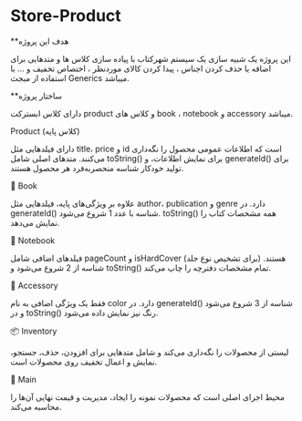 # Store-Product
**هدف این پروژه

این پروژه یک شبیه سازی یک سیستم شهرکتاب با پیاده سازی کلاس ها و متدهایی برای اضافه یا حذف کردن اجناس ، پیدا کردن کالای موردنظر ، اختصاص تخفیف و ... با استفاده از مبجث Generics میباشد.

**ساختار پروژه

دارای کلاس ابسترکت product و کلاس های book ، notebook  و accessory میباشد.

 Product (کلاس پایه)
 
دارای فیلدهایی مثل title، price و id است که اطلاعات عمومی محصول را نگه‌داری می‌کنند.
متدهای اصلی شامل toString() برای نمایش اطلاعات، و generateId() برای تولید خودکار شناسه منحصربه‌فرد هر محصول هستند.

📘 Book

علاوه بر ویژگی‌های پایه، فیلدهایی مثل author، publication و genre دارد.
در generateId() شناسه با عدد 1 شروع می‌شود. toString() همه مشخصات کتاب را نمایش می‌دهد.

📒 Notebook

فیلدهای اضافی شامل pageCount و isHardCover (برای تشخیص نوع جلد) هستند.
شناسه از 2 شروع می‌شود و toString() تمام مشخصات دفترچه را چاپ می‌کند.

🎨 Accessory

فقط یک ویژگی اضافی به نام color دارد.
در generateId() شناسه از 3 شروع می‌شود و در toString() رنگ نیز نمایش داده می‌شود.

📦 Inventory<T extends Product>

لیستی از محصولات را نگه‌داری می‌کند و شامل متدهایی برای افزودن، حذف، جستجو، نمایش و اعمال تخفیف روی محصولات است.

🧮 Main

محیط اجرای اصلی است که محصولات نمونه را ایجاد، مدیریت و قیمت نهایی آن‌ها را محاسبه می‌کند.
